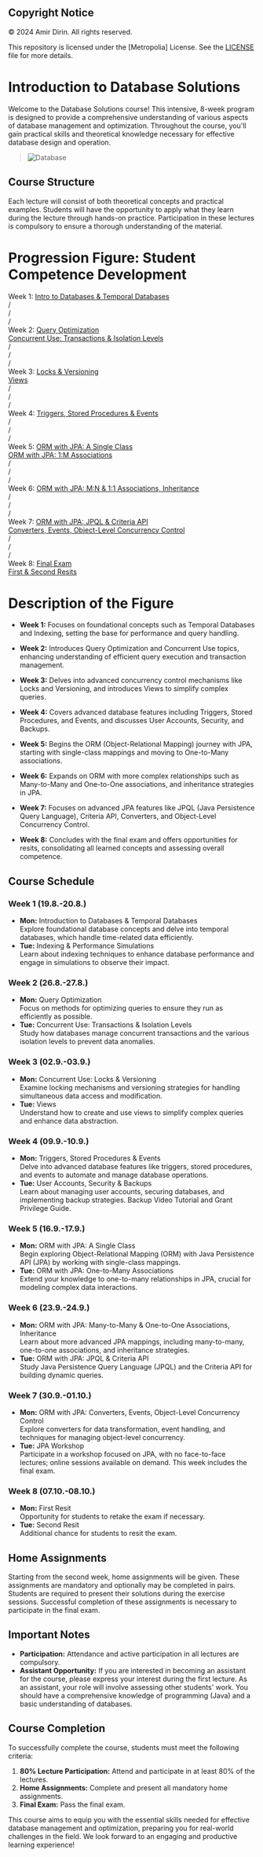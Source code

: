 ## Copyright Notice

© 2024 Amir Dirin. All rights reserved.

This repository is licensed under the [Metropolia] License. See the [LICENSE](./LICENSE) file for more details.



# Introduction to Database Solutions

Welcome to the Database Solutions course! This intensive, 8-week program is designed to provide a comprehensive understanding of various aspects of database management and optimization. Throughout the course, you'll gain practical skills and theoretical knowledge necessary for effective database design and operation.

> ![Database](/images/join.gif)

## Course Structure

Each lecture will consist of both theoretical concepts and practical examples. Students will have the opportunity to apply what they learn during the lecture through hands-on practice. Participation in these lectures is compulsory to ensure a thorough understanding of the material.

# Progression Figure: Student Competence Development
Week 1: [Intro to Databases & Temporal Databases](https://github.com/ADirin/OTP1_LectureMaterial/tree/main/Week%201)  
                 /\
                /  \
               /    \
Week 2: [Query Optimization](https://github.com/ADirin/OTP1_LectureMaterial/tree/main/Week%202)  
        [Concurrent Use: Transactions & Isolation Levels](https://github.com/ADirin/OTP1_LectureMaterial/tree/main/Week%202)  
               /\
              /  \
             /    \
Week 3: [Locks & Versioning](https://github.com/ADirin/OTP1_LectureMaterial/tree/main/Week%203)  
        [Views](https://github.com/ADirin/OTP1_LectureMaterial/tree/main/Week%203)  
             /\
            /  \
           /    \
Week 4: [Triggers, Stored Procedures & Events](https://github.com/ADirin/OTP1_LectureMaterial/tree/main/Week%204)  
             /\
            /  \
           /    \
Week 5: [ORM with JPA: A Single Class](https://github.com/ADirin/OTP1_LectureMaterial/tree/main/Week%205)  
        [ORM with JPA: 1:M Associations](https://github.com/ADirin/OTP1_LectureMaterial/tree/main/Week%205)  
           /\
          /  \
         /    \
Week 6: [ORM with JPA: M:N & 1:1 Associations, Inheritance](https://github.com/ADirin/OTP1_LectureMaterial/tree/main/Week%206)  
         /\
        /  \
       /    \
Week 7: [ORM with JPA: JPQL & Criteria API](https://github.com/ADirin/OTP1_LectureMaterial/tree/main/Week%207)  
        [Converters, Events, Object-Level Concurrency Control](https://github.com/ADirin/OTP1_LectureMaterial/tree/main/Week%207)  
       /\
      /  \
     /    \
Week 8: [Final Exam](https://github.com/ADirin/OTP1_LectureMaterial/tree/main/Week%208)  
        [First & Second Resits](https://github.com/ADirin/OTP1_LectureMaterial/tree/main/Week%208)  


# Description of the Figure

- **Week 1:** Focuses on foundational concepts such as Temporal Databases and Indexing, setting the base for performance and query handling.

- **Week 2:** Introduces Query Optimization and Concurrent Use topics, enhancing understanding of efficient query execution and transaction management.

- **Week 3:** Delves into advanced concurrency control mechanisms like Locks and Versioning, and introduces Views to simplify complex queries.

- **Week 4:** Covers advanced database features including Triggers, Stored Procedures, and Events, and discusses User Accounts, Security, and Backups.

- **Week 5:** Begins the ORM (Object-Relational Mapping) journey with JPA, starting with single-class mappings and moving to One-to-Many associations.

- **Week 6:** Expands on ORM with more complex relationships such as Many-to-Many and One-to-One associations, and inheritance strategies in JPA.

- **Week 7:** Focuses on advanced JPA features like JPQL (Java Persistence Query Language), Criteria API, Converters, and Object-Level Concurrency Control.

- **Week 8:** Concludes with the final exam and offers opportunities for resits, consolidating all learned concepts and assessing overall competence.


## Course Schedule

### Week 1 (19.8.-20.8.)

- **Mon:** Introduction to Databases & Temporal Databases  
  Explore foundational database concepts and delve into temporal databases, which handle time-related data efficiently.
- **Tue:** Indexing & Performance Simulations  
  Learn about indexing techniques to enhance database performance and engage in simulations to observe their impact.

### Week 2 (26.8.-27.8.)

- **Mon:** Query Optimization  
  Focus on methods for optimizing queries to ensure they run as efficiently as possible.
- **Tue:** Concurrent Use: Transactions & Isolation Levels  
  Study how databases manage concurrent transactions and the various isolation levels to prevent data anomalies.

### Week 3 (02.9.-03.9.)

- **Mon:** Concurrent Use: Locks & Versioning  
  Examine locking mechanisms and versioning strategies for handling simultaneous data access and modification.
- **Tue:** Views  
  Understand how to create and use views to simplify complex queries and enhance data abstraction.

### Week 4 (09.9.-10.9.)

- **Mon:** Triggers, Stored Procedures & Events  
  Delve into advanced database features like triggers, stored procedures, and events to automate and manage database operations.
- **Tue:** User Accounts, Security & Backups  
  Learn about managing user accounts, securing databases, and implementing backup strategies. Backup Video Tutorial and Grant Privilege Guide.

### Week 5 (16.9.-17.9.)

- **Mon:** ORM with JPA: A Single Class  
  Begin exploring Object-Relational Mapping (ORM) with Java Persistence API (JPA) by working with single-class mappings.
- **Tue:** ORM with JPA: One-to-Many Associations  
  Extend your knowledge to one-to-many relationships in JPA, crucial for modeling complex data interactions.

### Week 6 (23.9.-24.9.)

- **Mon:** ORM with JPA: Many-to-Many & One-to-One Associations, Inheritance  
  Learn about more advanced JPA mappings, including many-to-many, one-to-one associations, and inheritance strategies.
- **Tue:** ORM with JPA: JPQL & Criteria API  
  Study Java Persistence Query Language (JPQL) and the Criteria API for building dynamic queries.

### Week 7 (30.9.-01.10.)

- **Mon:** ORM with JPA: Converters, Events, Object-Level Concurrency Control  
  Explore converters for data transformation, event handling, and techniques for managing object-level concurrency.
- **Tue:** JPA Workshop  
  Participate in a workshop focused on JPA, with no face-to-face lectures; online sessions available on demand. This week includes the final exam.

### Week 8 (07.10.-08.10.)

- **Mon:** First Resit  
  Opportunity for students to retake the exam if necessary.
- **Tue:** Second Resit  
  Additional chance for students to resit the exam.

## Home Assignments

Starting from the second week, home assignments will be given. These assignments are mandatory and optionally may be completed in pairs. Students are required to present their solutions during the exercise sessions. Successful completion of these assignments is necessary to participate in the final exam.

## Important Notes

- **Participation:** Attendance and active participation in all lectures are compulsory.
- **Assistant Opportunity:** If you are interested in becoming an assistant for the course, please express your interest during the first lecture. As an assistant, your role will involve assessing other students' work. You should have a comprehensive knowledge of programming (Java) and a basic understanding of databases.

## Course Completion

To successfully complete the course, students must meet the following criteria:

1. **80% Lecture Participation:** Attend and participate in at least 80% of the lectures.
2. **Home Assignments:** Complete and present all mandatory home assignments.
3. **Final Exam:** Pass the final exam.

This course aims to equip you with the essential skills needed for effective database management and optimization, preparing you for real-world challenges in the field. We look forward to an engaging and productive learning experience!
